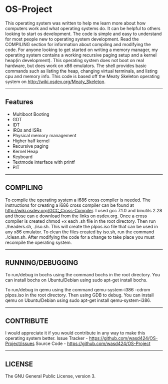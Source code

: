 # OS-Project
This operating system was written to help me learn more about how computers work and what operating systems do. It can be helpful to others looking to start os development. The code is simple and easy to understand for most people new to operating system development. Read the COMPILING section for information about compiling and modifying the code. For anyone looking to get started on writing a memory manager, my operating system contains a working recursive paging setup and a kernel heap(in development). This operating system does not boot on real hardware, but does work on x86 emulators. The shell provides basic commands such as listing the heap, changing virtual terminals, and listing cpu and memory info. This code is based off the Meaty Skeleton operating system on http://wiki.osdev.org/Meaty_Skeleton.


---------------------------------------------------------------------------------------------------------------------------------
Features
---------------------------------------------------------------------------------------------------------------------------------
- Multiboot Booting
- GDT
- IDT
- IRQs and ISRs
- Physical memory management
- Higher half kernel
- Recursive paging
- Kernel Heap
- Keyboard
- Textmode interface with printf
- PIT


---------------------------------------------------------------------------------------------------------------------------------
COMPILING
---------------------------------------------------------------------------------------------------------------------------------
To compile the operating system a i686 cross compiler is needed. The instructions for creating a i686 cross compiler can be found at http://wiki.osdev.org/GCC_Cross-Compiler. I used gcc 7.1.0 and binutils 2.28 and those can e download from the links on osdev.org. Once a cross compiler is created chmod +x each .sh file in the root directory. Then run ./headers.sh, ./iso.sh. This will create the plpos.iso file that can be used in any x86 emulator. To clean the files created by iso.sh, run the command ./clean.sh. After modifying the code for a change to take place you must recompile the operating system.


---------------------------------------------------------------------------------------------------------------------------------
RUNNING/DEBUGGING
---------------------------------------------------------------------------------------------------------------------------------
To run/debug in bochs using the command bochs in the root directory.
You can install bochs on Ubuntu/Debian using sudo apt-get install bochs.

To run/debug in qemu using the command qemu-system-i386 -cdrom plpos.iso in the root directory. Then using GDB to debug.
You can install qemu on Ubuntu/Debian using sudo apt-get install qemu-system-i386.


---------------------------------------------------------------------------------------------------------------------------------
CONTRIBUTE
---------------------------------------------------------------------------------------------------------------------------------
I would appreciate it if you would contribute in any way to make this operating system better.
Issue Tracker - https://github.com/wasd424/OS-Project/issues
Source Code   - https://github.com/wasd424/OS-Project


---------------------------------------------------------------------------------------------------------------------------------
LICENSE
---------------------------------------------------------------------------------------------------------------------------------
The GNU General Public License, version 3.
